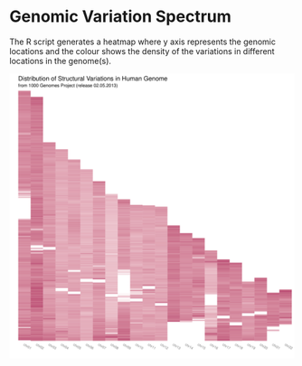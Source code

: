 Genomic Variation Spectrum
==========================
The R script generates a heatmap where y axis represents the genomic locations
and the colour shows the density of the variations in different locations in the
genome(s).

![whg sv heatmap](sample/svheatmap.png)
